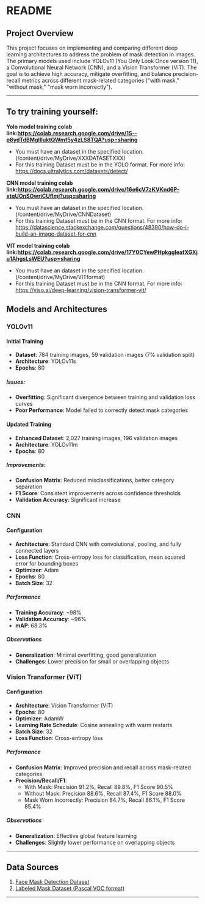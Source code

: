 # README

## Project Overview
This project focuses on implementing and comparing different deep learning architectures to address the problem of mask detection in images. The primary models used include YOLOv11 (You Only Look Once version 11), a Convolutional Neural Network (CNN), and a Vision Transformer (ViT). The goal is to achieve high accuracy, mitigate overfitting, and balance precision-recall metrics across different mask-related categories ("with mask," "without mask," "mask worn incorrectly").

---
## **To try training yourself:**
**Yolo model training colab link:https://colab.research.google.com/drive/1S--p8ydTdBMglIIuktQWmf5y4zLS8TQA?usp=sharing**
- You must have an dataset in the specified location. (/content/drive/MyDrive/XXXDATASETXXX)
- For this training Dataset must be in the YOLO format. For more info: https://docs.ultralytics.com/datasets/detect/


**CNN model training colab link:https://colab.research.google.com/drive/16e6cV7zKVKnd6P-xtqUOnSOwriCUfImj?usp=sharing**
- You must have an dataset in the specified location. (/content/drive/MyDrive/CNNDataset)
- For this training Dataset must be in the CNN format. For more info: https://datascience.stackexchange.com/questions/48390/how-do-i-build-an-image-dataset-for-cnn


**VIT model training colab link:https://colab.research.google.com/drive/17Y0CYewPHpkggleafXGXju1AhgsLsWEU?usp=sharing**
- You must have an dataset in the specified location. (/content/drive/MyDrive/VITformat)
- For this training Dataset must be in the CNN format. For more info: https://viso.ai/deep-learning/vision-transformer-vit/

## Models and Architectures

### YOLOv11
#### Initial Training
- **Dataset**: 784 training images, 59 validation images (7% validation split)
- **Architecture**: YOLOv11s
- **Epochs**: 80

##### Issues:
- **Overfitting**: Significant divergence between training and validation loss curves
- **Poor Performance**: Model failed to correctly detect mask categories

#### Updated Training
- **Enhanced Dataset**: 2,027 training images, 196 validation images
- **Architecture**: YOLOv11m
- **Epochs**: 80

##### Improvements:
- **Confusion Matrix**: Reduced misclassifications, better category separation
- **F1 Score**: Consistent improvements across confidence thresholds
- **Validation Accuracy**: Significant increase

### CNN
#### Configuration
- **Architecture**: Standard CNN with convolutional, pooling, and fully connected layers
- **Loss Function**: Cross-entropy loss for classification, mean squared error for bounding boxes
- **Optimizer**: Adam
- **Epochs**: 80
- **Batch Size**: 32

##### Performance
- **Training Accuracy**: ~98%
- **Validation Accuracy**: ~96%
- **mAP**: 68.3%

##### Observations
- **Generalization**: Minimal overfitting, good generalization
- **Challenges**: Lower precision for small or overlapping objects

### Vision Transformer (ViT)
#### Configuration
- **Architecture**: Vision Transformer (ViT)
- **Epochs**: 80
- **Optimizer**: AdamW
- **Learning Rate Schedule**: Cosine annealing with warm restarts
- **Batch Size**: 32
- **Loss Function**: Cross-entropy loss

##### Performance
- **Confusion Matrix**: Improved precision and recall across mask-related categories
- **Precision/Recall/F1**:
  - With Mask: Precision 91.2%, Recall 89.8%, F1 Score 90.5%
  - Without Mask: Precision 88.6%, Recall 87.4%, F1 Score 88.0%
  - Mask Worn Incorrectly: Precision 84.7%, Recall 86.1%, F1 Score 85.4%

##### Observations
- **Generalization**: Effective global feature learning
- **Challenges**: Slightly lower performance on overlapping objects

---

## Data Sources
1. [Face Mask Detection Dataset](https://www.kaggle.com/datasets/andrewmvd/face-mask-detection)
2. [Labeled Mask Dataset (Pascal VOC format)](https://www.kaggle.com/datasets/techzizou/labeled-mask-dataset-pascal-voc-format/data)

---





